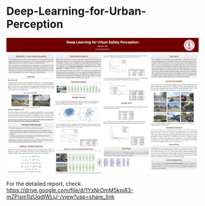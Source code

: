# Deep-Learning-for-Urban-Perception

![My Image](cs_229_poster.jpg)

For the detailed report, check https://drive.google.com/file/d/1YxNrOmM5kpj83-mZPism1IzUqdIWLjJ-/view?usp=share_link
